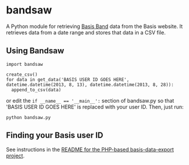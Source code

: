 bandsaw
=======

A Python module for retrieving [Basis Band](http://www.mybasis.com/) data from the Basis website. It retrieves data from a date range and stores that data in a CSV file.

## Using Bandsaw
```
import bandsaw

create_csv()
for data in get_data('BASIS USER ID GOES HERE', datetime.datetime(2013, 8, 13), datetime.datetime(2013, 8, 28)):
  append_to_csv(data)
```

or edit the ```if __name__ == '__main__':``` section of bandsaw.py so that 'BASIS USER ID GOES HERE' is replaced with your user ID. Then, just run:

```
python bandsaw.py
```

## Finding your Basis user ID
See instructions in the [README for the PHP-based basis-data-export project](https://github.com/btroia/basis-data-export/blob/master/README.md).


